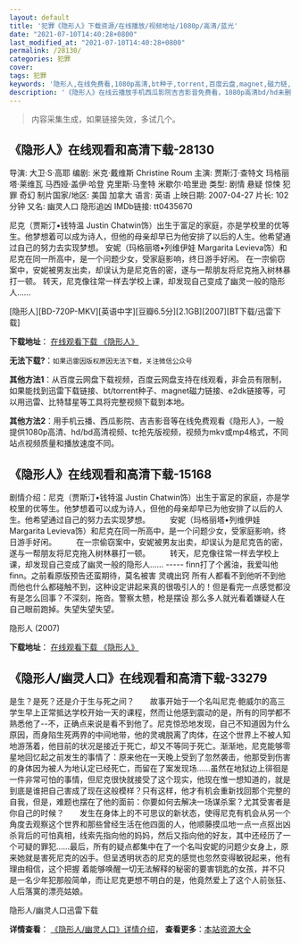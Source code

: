 ```yaml
---
layout: default
title: '犯罪《隐形人》下载资源/在线播放/视频地址/1080p/高清/蓝光'
date: "2021-07-10T14:40:28+0800"
last_modified_at: "2021-07-10T14:40:28+0800"
permalink: /28130/
categories: 犯罪
cover:
tags: 犯罪
keywords: '隐形人,在线免费看,1080p高清,bt种子,torrent,百度云盘,magnet,磁力链,迅雷下载资源'
description: '《隐形人》在线云播放手机西瓜影院吉吉影音免费看，1080p高清bd/hd未删减完整版和tc抢先枪版，mkv/mp4格式，附带bt/torrent种子、magnet/磁力链、百度云盘、网盘资源迅雷下载链接'
---
```


>内容采集生成，如果链接失效，多试几个。


## 《隐形人》在线观看和高清下载-28130

导演: 大卫·S·高耶 编剧: 米克·戴维斯 Christine Roum 主演: 贾斯汀·查特文 玛格丽塔·莱维瓦 马西娅·盖伊·哈登 克里斯·马奎特 米歇尔·哈里逊 类型: 剧情 悬疑 惊悚 犯罪 奇幻 制片国家/地区: 美国 加拿大 语言: 英语 上映日期: 2007-04-27 片长: 102 分钟 又名: 幽灵人口 隐形追凶 IMDb链接: tt0435670

尼克（贾斯汀•钱特温 Justin Chatwin饰）出生于富足的家庭，亦是学校里的优等生。他梦想着可以成为诗人，但他的母亲却早已为他安排了以后的人生。他希望通过自己的努力去实现梦想。 安妮（玛格丽塔•列维伊娃 Margarita Levieva饰）和尼克在同一所高中，是一个问题少女，受家庭影响，终日游手好闲。 在一宗偷窃案中，安妮被男友出卖，却误认为是尼克告的密，遂与一帮朋友将尼克拖入树林暴打一顿。 转天，尼克像往常一样去学校上课，却发现自己变成了幽灵一般的隐形人……


[隐形人][BD-720P-MKV][英语中字][豆瓣6.5分][2.1GB][2007][BT下载/迅雷下载]

**下载地址**： [在线观看下载 《隐形人》](https://www.btdx8.com/torrent/the_invisible_2007.html) 


**无法下载?**：`如果迅雷因版权原因无法下载，关注微信公众号 `

**其他方法1**：从百度云网盘下载视频，百度云网盘支持在线观看，非会员有限制，如果能找到迅雷下载链接、bt/torrent种子、magnet磁力链接、e2dk链接等，可以用迅雷、比特彗星等工具将完整视频下载到本地。

**其他方法2**：用手机云播、西瓜影院、吉吉影音等在线免费观看《隐形人》，一般提供1080p高清、hd/bd高清视频、tc抢先版视频，视频为mkv或mp4格式，不同站点视频质量和播放速度不同。


## 《隐形人》在线观看和高清下载-15168

剧情介绍：尼克（贾斯汀•钱特温 Justin Chatwin饰）出生于富足的家庭，亦是学校里的优等生。他梦想着可以成为诗人，但他的母亲却早已为他安排了以后的人生。他希望通过自己的努力去实现梦想。  　　安妮（玛格丽塔•列维伊娃 Margarita Levieva饰）和尼克在同一所高中，是一个问题少女，受家庭影响，终日游手好闲。  　　在一宗偷窃案中，安妮被男友出卖，却误认为是尼克告的密，遂与一帮朋友将尼克拖入树林暴打一顿。  　　转天，尼克像往常一样去学校上课，却发现自己变成了幽灵一般的隐形人…… ----- finn打了个酱油，我爱叫他finn。之前看原版预告还蛮期待，莫名被害 灵魂出窍 所有人都看不到他听不到他 而他也什么都碰触不到，这种设定讲起来真的很吸引人的！但是看完一点感觉都没有是怎么回事？不深刻，拖沓。警察太戆，枪是摆设 那么多人就光看着嫌疑人在自己眼前跑掉。失望失望失望。


隐形人 (2007)

**下载地址**： [在线观看下载 《隐形人》](https://www.btbtdy.me/btdy/dy4761.html) 


## 《隐形人/幽灵人口》在线观看和高清下载-33279

是生？是死？还是介于生与死之间？　　故事开始于一个名叫尼克&middot;鲍威尔的高三学生早上正常抵达学校开始一天的课程，然而让他感到震动的是，所有的同学都不熟悉他了--不，正确点来说是看不到他了。尼克惊恐地发现，自己不知道因为什么原因，而身陷生死两界的中间地带，他的灵魂脱离了肉体，在这个世界上不被人知地游荡着，他目前的状况是接近于死亡，却又不等同于死亡。渐渐地，尼克能够零星地回忆起之前发生的事情了：原来他在一天晚上受到了忽然袭击，他那受到伤害的身体因为被人为地认定已经死亡，而留在了案发现场……虽然在地狱边上徘徊是一件非常可怕的事情，但尼克很快就接受了这个现实，他现在惟一想知道的，就是到底是谁把自己害成了现在这般模样？只有这样，他才有机会重新找回那个完整的自我，但是，难题也摆在了他的面前：你要如何去解决一场谋杀案？尤其受害者是你自己的时候？　　发生在身体上的不可思议的新状态，使得尼克有机会从另一个角度去观察这个世界和那些曾经生活在他四面的人，他顺藤摸瓜地一点一点抠出凶杀背后的可怕真相，线索先指向他的妈妈，然后又指向他的好友，其中还经历了一个可疑的罪犯……最后，所有的疑点都集中在了一个名叫安妮的问题少女身上，原来她就是害死尼克的凶手。但呈透明状态的尼克的感觉也忽然变得敏锐起来，他有理由相信，这个把握 着能够唤醒一切无法解释的秘密的要害钥匙的女孩，并不只是一名少年犯那般简单，而让尼克更想不明白的是，他竟然爱上了这个人前张狂、人后落寞的漂亮姑娘。


隐形人/幽灵人口迅雷下载

**详情查看**： [《隐形人/幽灵人口》详情介绍](/movie/33279/)， **查看更多**：[本站资源大全](/movie/t/all/)

